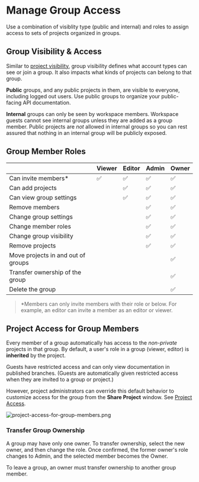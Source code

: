 # Manage Group Access

Use a combination of visiblity type (public and internal) and roles to assign access to sets of projects organized in groups.

## Group Visibility & Access
Similar to [project visibility](l.project-roles.md), group visibility defines what account types can see or join a group. It also impacts what kinds of projects can belong to that group.

**Public** groups, and any public projects in them, are visible to everyone, including logged out users. Use public groups to organize your public-facing API documentation.

**Internal** groups can only be seen by workspace members. Workspace guests cannot see internal groups unless they are added as a group member. Public projects are *not* allowed in internal groups so you can rest assured that nothing in an internal group will be publicly exposed.

## Group Member Roles

|                                 | Viewer | Editor | Admin | Owner |
|---------------------------------|--------|--------|-------|-------|
| Can invite members*             | ✅    | ✅      | ✅     | ✅     |
| Can add projects                |        | ✅      | ✅     | ✅     |
| Can view group settings         |        | ✅      | ✅     | ✅     |
| Remove members                  |        |        | ✅     | ✅     |
| Change group settings           |        |        | ✅     | ✅     |
| Change member roles             |        |        | ✅     | ✅     |
| Change group visibility         |        |        | ✅     | ✅     |
| Remove projects                 |        |        | ✅     | ✅     |
| Move projects in and out of groups |     |        |       | ✅     |
| Transfer ownership of the group |        |        |       | ✅     |
| Delete the group                |        |        |       | ✅     |

> *Members can only invite members with their role or below. For example, an editor can invite a member as an editor or viewer. 

## Project Access for Group Members
Every member of a group automatically has access to the *non-private* projects in that group. By default, a user's role in a group (viewer, editor) is **inherited** by the project.

Guests have restricted access and can only view documentation in published branches. (Guests are automatically given restricted access when they are invited to a group or project.)

However, project administrators can override this default behavior to customize access for the group from the **Share Project** window. See [Project Access](l.project-roles.md#grant-project-permissions).

![project-access-for-group-members.png](https://stoplight.io/api/v1/projects/cHJqOjI/images/RtI9C5YVrMU)

### Transfer Group Ownership

A group may have only one owner. To transfer ownership, select the new owner, and then change the role. Once confirmed, the former owner's role changes to Admin, and the selected member becomes the Owner.

To leave a group, an owner must transfer ownership to another group member.
